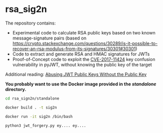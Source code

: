 rsa_sig2n
=========

The repository contains:

* Experimental code to calculate RSA public keys based on two known message-signature pairs (based on https://crypto.stackexchange.com/questions/30289/is-it-possible-to-recover-an-rsa-modulus-from-its-signatures/30301#30301)
* Code to extract and generate RSA and HMAC signatures for JWTs
* Proof-of-Concept code to exploit the [CVE-2017-11424](https://snyk.io/vuln/SNYK-PYTHON-PYJWT-40693) key confusion vulnerability in pyJWT, without knowing the public key of the target

Additional reading: [Abusing JWT Public Keys Without the Public Key](https://blog.silentsignal.eu/2021/02/08/abusing-jwt-public-keys-without-the-public-key/)

__You probably want to use the Docker image provided in the _standalone_ directory.__

```sh
cd rsa_sign2n/standalone 
```
```sh
docker build . -t sig2n
```
```sh
docker run -it sig2n /bin/bash
```
```sh
python3 jwt_forgery.py ey.... ey....
```
